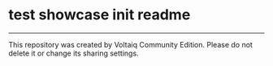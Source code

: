 # test showcase init readme



---

This repository was created by Voltaiq Community Edition. Please do not delete it or change its
sharing settings.

